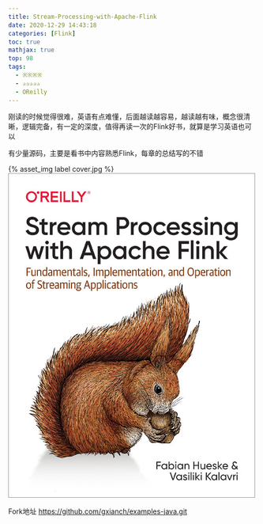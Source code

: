 ```yaml
---
title: Stream-Processing-with-Apache-Flink
date: 2020-12-29 14:43:18
categories: [Flink]
toc: true
mathjax: true
top: 98
tags:
  - ※※※※
  - ✰✰✰✰✰
  - OReilly
---
```


刚读的时候觉得很难，英语有点难懂，后面越读越容易，越读越有味，概念很清晰，逻辑完备，有一定的深度，值得再读一次的Flink好书，就算是学习英语也可以

有少量源码，主要是看书中内容熟悉Flink，每章的总结写的不错

{% asset_img label cover.jpg %}
![](Stream-Processing-with-Apache-Flink/cover.jpg)

<!-- more -->

Fork地址 https://github.com/gxianch/examples-java.git